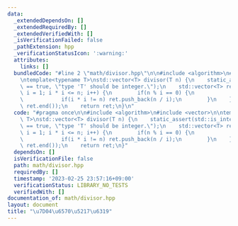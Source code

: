 ```yaml
---
data:
  _extendedDependsOn: []
  _extendedRequiredBy: []
  _extendedVerifiedWith: []
  _isVerificationFailed: false
  _pathExtension: hpp
  _verificationStatusIcon: ':warning:'
  attributes:
    links: []
  bundledCode: "#line 2 \"math/divisor.hpp\"\n\n#include <algorithm>\n#include <vector>\n\
    \ntemplate<typename T>\nstd::vector<T> divisor(T n) {\n    static_assert(std::is_integral<T>::value\
    \ == true, \"type 'T' should be integer.\");\n    std::vector<T> ret;\n    for(T\
    \ i = 1; i * i <= n; i++) {\n        if(n % i == 0) {\n            ret.push_back(i);\n\
    \            if(i * i != n) ret.push_back(n / i);\n        }\n    }\n    std::sort(ret.begin(),\
    \ ret.end());\n    return ret;\n}\n"
  code: "#pragma once\n\n#include <algorithm>\n#include <vector>\n\ntemplate<typename\
    \ T>\nstd::vector<T> divisor(T n) {\n    static_assert(std::is_integral<T>::value\
    \ == true, \"type 'T' should be integer.\");\n    std::vector<T> ret;\n    for(T\
    \ i = 1; i * i <= n; i++) {\n        if(n % i == 0) {\n            ret.push_back(i);\n\
    \            if(i * i != n) ret.push_back(n / i);\n        }\n    }\n    std::sort(ret.begin(),\
    \ ret.end());\n    return ret;\n}"
  dependsOn: []
  isVerificationFile: false
  path: math/divisor.hpp
  requiredBy: []
  timestamp: '2023-02-25 23:57:16+09:00'
  verificationStatus: LIBRARY_NO_TESTS
  verifiedWith: []
documentation_of: math/divisor.hpp
layout: document
title: "\u7D04\u6570\u5217\u6319"
---
```

